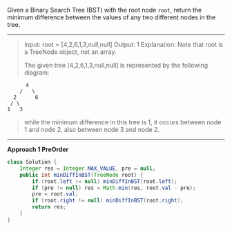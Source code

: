 Given a Binary Search Tree (BST) with the root node `root`, return the minimum difference between the values of any two different nodes in the tree.

---

> Input: root = [4,2,6,1,3,null,null]
> Output: 1
> Explanation:
> Note that root is a TreeNode object, not an array.
>
> The given tree [4,2,6,1,3,null,null] is represented by the following diagram:

          4
        /   \
      2      6
     / \    
    1   3  

> while the minimum difference in this tree is 1, it occurs between node 1 and node 2, also between node 3 and node 2.

---

**Approach 1 PreOrder**

```java
class Solution {
    Integer res = Integer.MAX_VALUE, pre = null;
    public int minDiffInBST(TreeNode root) {
        if (root.left != null) minDiffInBST(root.left);
        if (pre != null) res = Math.min(res, root.val - pre);
        pre = root.val;
        if (root.right != null) minDiffInBST(root.right);
        return res;
    }
}
```

